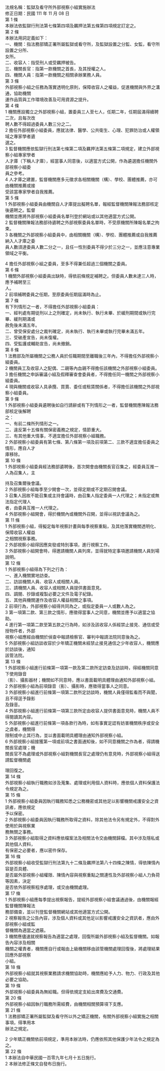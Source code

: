 法規名稱：監獄及看守所外部視察小組實施辦法  
修正日期：民國 111 年 11 月 08 日  
第 1 條  
本辦法依監獄行刑法第七條第四項及羈押法第五條第四項規定訂定之。  
第 2 條  
本辦法用詞定義如下：  
一、機關：指法務部矯正署所屬監獄或看守所，及監獄設置之分監、女監，看守所設置之分所、  
女所。  
二、收容人：指受刑人或受羈押被告。  
三、機關長官：指第一款機關之首長，及其授權之人。  
四、機關人員：指第一款機關之相關承辦業務人員。  
第 3 條  
外部視察小組之任務為落實透明化原則，保障收容人之權益，促進機關與外界之溝通，協助機關  
運作品質與工作環境改善及可用資源之提升。  
第 4 條  
1 機關應設獨立之外部視察小組，置委員三人至七人，任期二年，任期屆滿得續聘二次，且每次改  
聘人數不得超過委員人數三分之二。  
2 擔任外部視察小組委員，應就法律、醫學、公共衛生、心理、犯罪防治或人權領域之專家學者遴  
選之。  
3 監督機關應依監獄行刑法第七條第二項及羈押法第五條第二項規定，建立外部視察小組專家學者  
人才庫（下稱人才庫），經當事人同意後，以適當方式公開，作為遴選擔任機關外部視察小組委  
員之參考。  
4 人才庫之建置，監督機關應多元徵求各相關機關（構）、學校、團體推薦，亦可由機關推薦或接  
受該當專家學者自我推薦。  
第 5 條  
1 外部視察小組委員由機關自人才庫提出擬聘名單，報經監督機關陳報法務部核定後遴聘之。監督  
機關並應將外部視察小組委員名單刊登於網站或以其他適當方式公開。  
2 監督機關陳報法務部待遴聘之外部視察委員名單時，不受原機關所陳報名單之拘束。  
3 各機關之外部視察小組委員中，由相關機關（構）、學校、團體推薦或自我推薦納入人才庫之委  
員人數須達委員人數二分之一，且任一性別委員不得少於三分之一，並應注意專業領域之平衡。  


4 擔任外部視察小組之委員，至多不得兼任超過三個機關之委員。  
第 6 條  
1 機關外部視察小組委員出缺時，得依前條規定補聘之。但委員人數未達三人時，應予補聘至三  
人。  
2 前項補聘委員之任期，至原委員任期屆滿時為止。  
第 7 條  
有下列情形之一者，不得擔任外部視察小組委員：  
一、經判處有期徒刑以上之刑確定，尚未執行、執行未畢、於緩刑期間或執行完畢、緩刑期滿或  
赦免後未滿五年。  
二、曾受保安處分之裁判確定，尚未執行、執行未畢或執行完畢未滿五年。  
三、受破產宣告，尚未復權。  
四、受監護或輔助宣告，尚未撤銷。  
第 8 條  
1 法務部及所屬機關之公務人員於任職期間至離職後三年內，不得擔任外部視察小組委員。  
2 機關員工及收容人之配偶、二親等內血親不得擔任該機關之外部視察小組委員。  
3 擔任機關之申訴審議小組及假釋審查會委員者，不得擔任同一機關之外部視察小組委員。  
4 現與機關或收容人具承攬、買賣、委任或租賃關係者，不得擔任該機關之外部視察小組委員。  
第 9 條  
1 外部視察小組委員遴聘後如自行請辭或有下列情形之一者，監督機關應陳報法務部核定後解聘  
之：  
一、有前二條所列情形之一。  
二、違反第十五條有關保密義務之規定，情節重大。  
三、有其他重大情事，不適宜擔任外部視察小組職務。  
2 外部視察小組委員有第七條、第八條第一項及前項第二、三款不適宜擔任委員之情形，應自人才  
庫移除。  
第 10 條  
1 外部視察小組委員經法務部遴聘後，首次開會由機關長官召集之，經委員互推一人為召集人，主  


持及召集爾後會議。  
2 外部視察小組每季至少開會一次，並得定期或不定期召開會議。  
3 召集人因故不能召集或主持會議時，由召集人指定委員一人代理之；未指定或無法指定代理人  
者，由委員互推一人代理之。  
4 外部視察小組開會，得於機關內或機關外召開，並得以視訊會議為之。  
第 11 條  
1 外部視察小組，得擬定每年視察計畫與每季視察重點，及其他落實機關透明化、保障收容人權益  
之相關視察事務。  
2 外部視察小組得因應突發或特別事項，進行視察工作。  
3 外部視察小組開會時，得邀請機關人員列席，並得就特定事項邀請機關人員到場說明。  
第 12 條  
1 外部視察小組得為下列之行為：  
一、進入機關實地訪查。  
二、訪談機關人員、收容人或相關人員。  
三、請機關人員、收容人或相關人員提供書面意見。  
四、調閱、抄錄或複製必要之文件及電子紀錄。  
五、其他與機關運作及收容人權益相關之事項。  
2 前項行為，外部視察小組得共同為之，或指定委員一人或數人為之。  
3 第一項第二款、第三款之情形，應徵得當事人之同意，機關並應予以適當之協助。  
4 進行第一項第二款至第五款之行為時，如涉及該收容人係經禁止接見、通信或受授物件者，外部  
視察小組應經由機關於偵查中報請檢察官、審判中報請法院同意後為之。  
5 外部視察小組訪談收容於少年矯正機關未經禁止接見通信之少年收容人，機關應於訪談後，通知  
該管法院。  
第 13 條  
1 外部視察小組進行前條第一項第一款及第二款所定訪查及訪談時，得經機關同意下使用錄音  
（影）、攝影器材；機關如不同意時，應以書面載明具體理由通知外部視察小組。  
2 外部視察小組為前項錄音（影）、攝影時，應徵得當事人之同意。  
3 外部視察小組進行前條第一項第二款所定訪談時，機關人員僅得監看而不與聞，且不得逕予錄影  
及錄音。  
4 外部視察小組進行前條第一項第三款所定由收容人提供書面意見時，機關人員不得閱讀其內容。  
5 外部視察小組進行前條第一項各款行為時，如有事實足認有妨害機關秩序或安全之虞者，機關得  
限制或中止其行為，並以書面載明具體理由通知外部視察小組。  
6 外部視察小組接獲第一項或前項之書面通知後，如不同意機關之作為者，得請機關長官處理；機  
關長官不為處理或外部視察小組對機關長官之處理仍有意見時，外部視察小組得送請監督機關處  


理回復之。  
第 14 條  
外部視察小組執行職務如涉及蒐集、處理或利用個人資料時，應依個人資料保護法令規定為之。  
第 15 條  
1 外部視察小組委員因執行職務知悉之公務機密或其他足以影響機關戒護安全之資訊者，應依規定  
予以保密。  
2 外部視察小組委員因執行職務所取得之資料，除其他法令另有規定外，不得對外使用於與視察業  
務無關之事務。  
3 外部視察小組取得之資料應依檔案法及相關法令交由機關歸檔。其中涉及隱私或其他個人資料，  
有保密之必要者，應以密件保存。  
第 16 條  
外部視察小組收受監獄行刑法第九十二條及羈押法第八十四條之陳情，得依陳情內容是否具體、  
是否屬外部視察小組權限、陳情內容與視察重點之關連性及外部視察小組人力負荷等因素，決定  
是否依外部視察程序處理，或交由機關處理。  
第 17 條  
1 外部視察小組應每季提出視察報告，提經外部視察小組會議通過後，由機關報經監督機關陳報法  
務部備查，並以刊登監督機關網站或其他適當方式公開。  
2 視察報告之公告內容，涉及個人資料或其他足以影響戒護安全之資訊者，應由外部視察小組或監  
督機關為適當之遮蔽。  
3 機關應儘速就視察報告為適當之處理，回復所屬外部視察小組及監督機關。如報告內容涉及相關  
機關之權責者，機關應自行或報由上級機關移由該管機關處理回復後，將處理結果回應外部視察  
小組。  
第 18 條  
外部視察小組就其視察業務請求機關協助時，機關應給予人力、物力、行政及其他必要之協助。  
第 19 條  
外部視察小組委員為無給職。但得依規定支給出席費及交通費。  
第 20 條  
外部視察小組因執行職務所需經費，由機關相關預算項下支應。  
第 21 條  
1 法務部矯正署所屬監獄及看守所以外之矯正機關，有關外部視察小組實施之相關事項，得準用本  
辦法之規定。  


2 少年矯正機關依前項規定，準用本辦法時，仍應依照其他保護少年法令之規定為之。  
第 22 條  
1 本辦法自中華民國一百零九年七月十五日施行。  
2 本辦法修正條文自發布日施行。  


